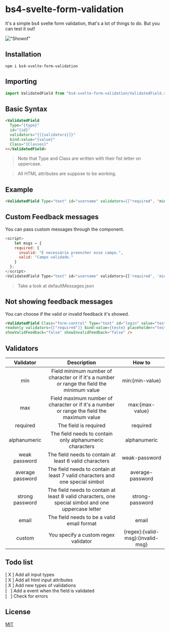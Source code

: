 # bs4-svelte-form-validation

It's a simple bs4 svelte form validation, that's a lot of things to do.
But you can test it out!

!["Showof"](https://i.imgur.com/gd01qc5.gif")

## Installation

`npm i bs4-svelte-form-validation`

## Importing

```javascript
import ValidatedField from "bs4-svelte-form-validation/ValidatedField.svelte";
```

## Basic Syntax

```html
<ValidatedField
  Type="{type}"
  id="{id}"
  validators="{[{validators}]}"
  bind:value="{value}"
  Class="{Classes}"
></ValidatedField>
```

> Note that Type and Class are written with their fist letter on uppercase.

> All HTML attributes are suppose to be working.

## Example

```html
<ValidatedField Type="text" id="username" validators={['required', 'min:5', 'max:15']} bind:value={name} Class="form-control"></ValidatedField>
```

## Custom Feedback messages

You can pass custom messages through the component.

```javascript
<script>
    let msgs = {
    required: {
      invalid: "É necessário preencher esse campo.",
      valid: "Campo validado."
    }
  };
</script>
<ValidatedField Type="text" id="username" validators={['required', 'min:5', 'max:15']} bind:value={name} Class="form-control" messages={msgs}></ValidatedField>
```

> Take a look at defaultMessages.json

## Not showing feedback messages

You can choose if the valid or invalid feedback it's showed.

```html
<ValidatedField Class="form-control" Type="text" id="login" value="teste"
readonly validators={['required']} bind:value={teste} placeholder="teste"
showValidFeedback="false" showInvalidFeedback="false" />
```

## Validators

|    Validator     |                                             Description                                             |              How to               |
| :--------------: | :-------------------------------------------------------------------------------------------------: | :-------------------------------: |
|       min        |     Field minimum number of character or if it's a number or range the field the minimum value      |          min:{min-value}          |
|       max        |     Field maximum number of character or if it's a number or range the field the maximum value      |          max:{max-value}          |
|     required     |                                        The field is required                                        |             required              |
|   alphanumeric   |                       The field needs to contain only alphanumeric characters                       |           alphanumeric            |
|  weak password   |                       The field needs to contain at least 6 valid characters                        |           weak-password           |
| average password |            The field needs to contain at least 7 valid characters and one special simbol            |         average-password          |
| strong password  | The field needs to contain at least 8 valid characters, one special simbol and one uppercase letter |          strong-password          |
|      email       |                             The field needs to be a valid email format                              |               email               |
|      custom      |                                You specify a custom regex validator                                 | {regex}:{valid-msg}:{invalid-msg} |

## Todo list

[ X ] Add all input types <br>
[ X ] Add all html input attributes <br>
[ X ] Add new types of validations <br>
[&nbsp;&nbsp;&nbsp;] Add a event when the field is validated<br>
[&nbsp;&nbsp;&nbsp;] Check for errors

## License

[MIT](https://choosealicense.com/licenses/mit/)

```

```
